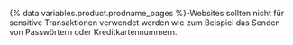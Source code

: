{% data variables.product.prodname_pages %}-Websites sollten nicht für sensitive Transaktionen verwendet werden wie zum Beispiel das Senden von Passwörtern oder Kreditkartennummern.
